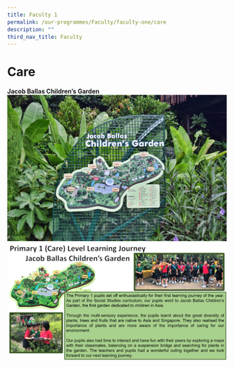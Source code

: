 ```yaml
---
title: Faculty 1
permalink: /our-programmes/Faculty/faculty-one/care
description: ""
third_nav_title: Faculty
---
```

# Care

**Jacob Ballas Children’s Garden**
![](/images/Jacob%20Ballas.jpg)
![](/images/P1%20LJ%20to%20Jacob%20Ballas%20v1.png)

